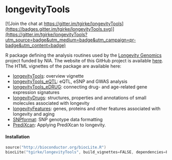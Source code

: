 # longevityTools

[![Join the chat at https://gitter.im/tgirke/longevityTools](https://badges.gitter.im/tgirke/longevityTools.svg)](https://gitter.im/tgirke/longevityTools?utm_source=badge&utm_medium=badge&utm_campaign=pr-badge&utm_content=badge)

R package defining the analysis routines used by the [Longevity Genomics](http://www.longevitygenomics.org/) project funded by NIA. The website of this GitHub project is available [here](http://girke.bioinformatics.ucr.edu/longevityTools). The HTML vignettes of the package are available here:

* [longevityTools](https://htmlpreview.github.io/?https://github.com/tgirke/longevityTools/blob/master/vignettes/longevityTools.html): overview vignette
* [longevityTools_eQTL](https://htmlpreview.github.io/?https://github.com/tgirke/longevityTools/blob/master/vignettes/longevityTools_eQTL.html): eQTL, eSNP and GWAS analysis
* [longevityTools_eDRUG](https://htmlpreview.github.io/?https://github.com/tgirke/longevityTools/blob/master/vignettes/longevityTools_eDRUG.html): connecting drug- and age-related gene expression signatures
* [longevityDrugs](https://github.com/tgirke/longevityDrugs): structures, properties and annotations of small molecules associated with longevity
* [longevityFeatures](https://github.com/tgirke/longevityFeatures): genes, proteins and other features associated with longevity and aging
* [SNPformat](https://htmlpreview.github.io/?https://github.com/tgirke/longevityTools/blob/master/vignettes/longevityTools_SNPformat.html): SNP genotype data formatting
* [PrediXcan](https://htmlpreview.github.io/?https://github.com/tgirke/longevityTools/blob/master/vignettes/longevityTools_Sood_prediXcan.html): Applying PrediXcan to longevity.

#### Installation 

```s
source("http://bioconductor.org/biocLite.R")
biocLite("tgirke/longevityTools", build_vignettes=FALSE, dependencies=FALSE)
```
